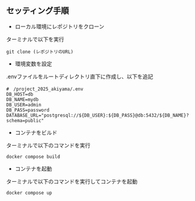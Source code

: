 
## セッティング手順

- ローカル環境にレポジトリをクローン
<p>ターミナルで以下を実行</p>

```
git clone (レポジトリのURL)
```

- 環境変数を設定
<p>.envファイルをルートディレクトリ直下に作成し、以下を追記</p>

```
#　/project_2025_akiyama/.env
DB_HOST=db
DB_NAME=mydb
DB_USER=admin
DB_PASS=password
DATABASE_URL="postgresql://${DB_USER}:${DB_PASS}@db:5432/${DB_NAME}?schema=public"
```

- コンテナをビルド
<p> ターミナルで以下のコマンドを実行</p>

```
docker compose build
```

- コンテナを起動
<p> ターミナルで以下のコマンドを実行してコンテナを起動</p>

```
docker compose up
```
